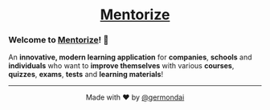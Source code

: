 <h1 align="center">
  <a href="https://mentorize.me" target="_blank">
    <span>Mentorize</span>
  </a>
</h1>

### **Welcome** to <a href="https://mentorize.me" target="_blank">**Mentorize**</a>! 👋

An **innovative, modern learning application** for **companies**, **schools** and **individuals** who want to **improve themselves** with various **courses**, **quizzes**, **exams**, **tests** and **learning materials**!

---

<p align="center">
    <span>Made with ❤️ by</span>
    <a href="https://github.com/germondai" target="_blank">@germondai</a>
</p>
